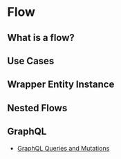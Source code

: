 # Flow

## What is a flow?

## Use Cases

## Wrapper Entity Instance

## Nested Flows

## GraphQL

* [GraphQL Queries and Mutations](./GraphQL_API_Flows.md)
